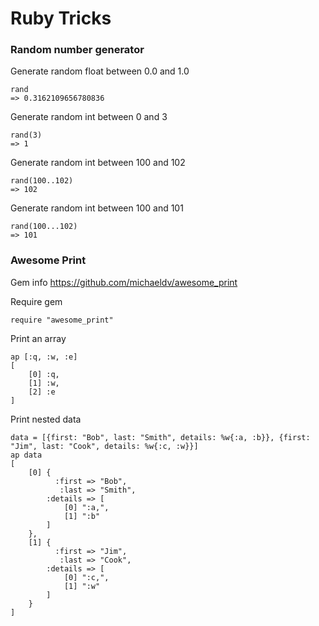 # Ruby Tricks

### Random number generator

Generate random float between 0.0 and 1.0

    rand
    => 0.3162109656780836

Generate random int between 0 and 3

    rand(3)
    => 1

Generate random int between 100 and 102

    rand(100..102)
    => 102

Generate random int between 100 and 101

    rand(100...102)
    => 101

### Awesome Print

Gem info
https://github.com/michaeldv/awesome_print

Require gem

    require "awesome_print"

Print an array

```
ap [:q, :w, :e]
[
    [0] :q,
    [1] :w,
    [2] :e
]
```

Print nested data

```
data = [{first: "Bob", last: "Smith", details: %w{:a, :b}}, {first: "Jim", last: "Cook", details: %w{:c, :w}}]
ap data
[
    [0] {
          :first => "Bob",
           :last => "Smith",
        :details => [
            [0] ":a,",
            [1] ":b"
        ]
    },
    [1] {
          :first => "Jim",
           :last => "Cook",
        :details => [
            [0] ":c,",
            [1] ":w"
        ]
    }
]
```
